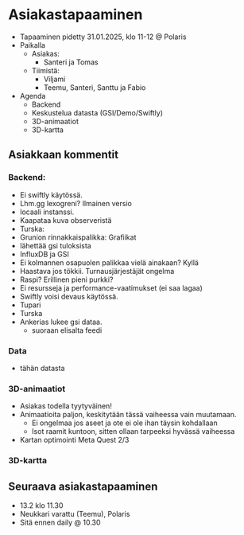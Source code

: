 # Asiakastapaaminen
- Tapaaminen pidetty 31.01.2025, klo 11-12 @ Polaris
- Paikalla
  - Asiakas:
    - Santeri ja Tomas
  - Tiimistä:
    - Viljami
    - Teemu, Santeri, Santtu ja Fabio
- Agenda
  - Backend
  - Keskustelua datasta (GSI/Demo/Swiftly)
  - 3D-animaatiot
  - 3D-kartta

## Asiakkaan kommentit

### Backend:
- Ei swiftly käytössä.
- Lhm.gg lexogreni? Ilmainen versio
- locaali instanssi.
- Kaapataa kuva observeristä
- Turska:
- Grunion rinnakkaispalikka: Grafiikat
- lähettää gsi tuloksista 
- InfluxDB ja GSI
- Ei kolmannen osapuolen palikkaa vielä ainakaan? Kyllä
- Haastava jos tökkii. Turnausjärjestäjät ongelma
- Raspi? Erillinen pieni purkki?
- Ei resursseja ja performance-vaatimukset (ei saa lagaa)
- Swiftly voisi devaus käytössä.
- Tupari
- Turska
- Ankerias lukee gsi dataa.
  - suoraan elisalta feedi
 
### Data
- tähän datasta

### 3D-animaatiot
- Asiakas todella tyytyväinen!
- Animaatioita paljon, keskitytään tässä vaiheessa vain muutamaan.
  - Ei ongelmaa jos aseet ja ote ei ole ihan täysin kohdallaan
  - Isot raamit kuntoon, sitten ollaan tarpeeksi hyvässä vaiheessa
- Kartan optimointi Meta Quest 2/3

### 3D-kartta

## Seuraava asiakastapaaminen
- 13.2 klo 11.30
- Neukkari varattu (Teemu), Polaris
- Sitä ennen daily @ 10.30
